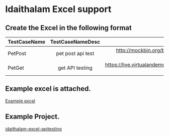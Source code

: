 # Idaithalam Excel support

## Create the Excel in the following format

|TestCaseName|TestCaseNameDesc|URL|ContentType|RequestFile|RequestProcessingType|ResponseFile|ResponseProcessingType|HTTPAction|ExcludeField|HttpStatusCode|
| -----------|:--------------:|-----:| -----:| -----:| -----:| -----:| -----:| -----:| -----:| -----:|
|PetPost|pet post api test|http://mockbin.org/bin/2c5f64fe-4b65-4453-85a5-5308767e79e8|application/xml|input.xml||output.xml|VirtualanStdType=EDI-271|POST|Date|200|
|PetGet|get API testing|https://live.virtualandemo.com/api/pets/findByTags?tags=grey|application/json|||get_response.json||GET||200|


## Example excel is attached.
[Example excel](https://github.com/virtualansoftware/idaithalam/blob/master/samples/idaithalam-excel-apitesting/src/test/resources/virtualan_collection_pet.xlsx)

## Example Project.
[idaithalam-excel-apitesting](https://github.com/virtualansoftware/idaithalam/tree/master/samples/idaithalam-excel-apitesting)
